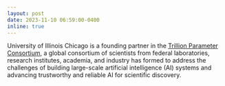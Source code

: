 ```yaml
---
layout: post
date: 2023-11-10 06:59:00-0400
inline: true
---
```


University of Illinois Chicago is a founding partner in the [Trillion Parameter Consortium](https://tpc.dev), a global consortium of scientists from federal laboratories, research institutes, academia, and industry has formed to address the challenges of building large-scale artificial intelligence (AI) systems and advancing trustworthy and reliable AI for scientific discovery.
